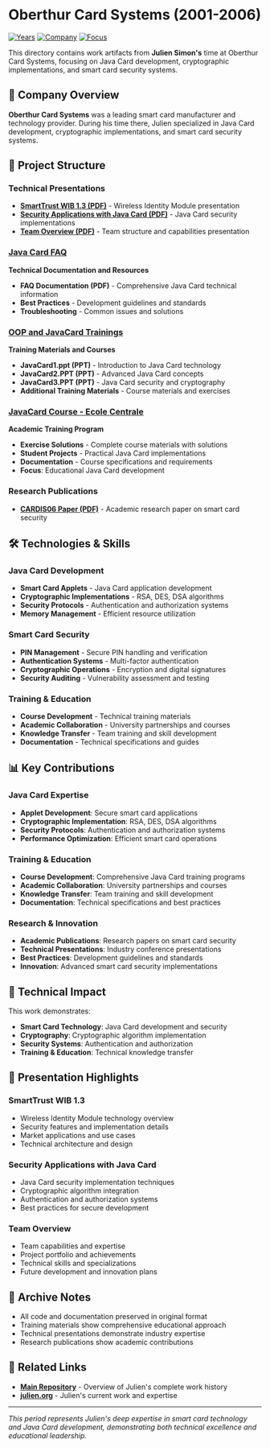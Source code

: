 # Oberthur Card Systems (2001-2006)

[![Years](https://img.shields.io/badge/Years-2001--2006-orange.svg)](https://github.com/juliensimon/work-history)
[![Company](https://img.shields.io/badge/Company-Oberthur%20Card%20Systems-blue.svg)](https://github.com/juliensimon/work-history)
[![Focus](https://img.shields.io/badge/Focus-Java%20Card%20%26%20Security-green.svg)](https://github.com/juliensimon/work-history)

This directory contains work artifacts from **Julien Simon's** time at Oberthur Card Systems, focusing on Java Card development, cryptographic implementations, and smart card security systems.

## 🏢 Company Overview

**Oberthur Card Systems** was a leading smart card manufacturer and technology provider. During his time there, Julien specialized in Java Card development, cryptographic implementations, and smart card security systems.

## 📁 Project Structure

### Technical Presentations
- **[SmartTrust WIB 1.3 (PDF)](./SmartTrust%20WIB%201.3.pdf)** - Wireless Identity Module presentation
- **[Security Applications with Java Card (PDF)](./Security%20applications%20with%20Java%20Card.pdf)** - Java Card security implementations
- **[Team Overview (PDF)](./Team.pdf)** - Team structure and capabilities presentation

### [Java Card FAQ](./java_card_faq/)
**Technical Documentation and Resources**

- **FAQ Documentation (PDF)** - Comprehensive Java Card technical information
- **Best Practices** - Development guidelines and standards
- **Troubleshooting** - Common issues and solutions

### [OOP and JavaCard Trainings](./oop-and-javacard-trainings-2001-2004/)
**Training Materials and Courses**

- **JavaCard1.ppt (PPT)** - Introduction to Java Card technology
- **JavaCard2.PPT (PPT)** - Advanced Java Card concepts
- **JavaCard3.PPT (PPT)** - Java Card security and cryptography
- **Additional Training Materials** - Course materials and exercises

### [JavaCard Course - Ecole Centrale](./javacard_course_ecole_centrale-d-electronique-2004/)
**Academic Training Program**

- **Exercise Solutions** - Complete course materials with solutions
- **Student Projects** - Practical Java Card implementations
- **Documentation** - Course specifications and requirements
- **Focus**: Educational Java Card development

### Research Publications
- **[CARDIS06 Paper (PDF)](./CARDIS06-Bigot-Faivre-Gaston-Simon.pdf)** - Academic research paper on smart card security

## 🛠️ Technologies & Skills

### Java Card Development
- **Smart Card Applets** - Java Card application development
- **Cryptographic Implementations** - RSA, DES, DSA algorithms
- **Security Protocols** - Authentication and authorization systems
- **Memory Management** - Efficient resource utilization

### Smart Card Security
- **PIN Management** - Secure PIN handling and verification
- **Authentication Systems** - Multi-factor authentication
- **Cryptographic Operations** - Encryption and digital signatures
- **Security Auditing** - Vulnerability assessment and testing

### Training & Education
- **Course Development** - Technical training materials
- **Academic Collaboration** - University partnerships and courses
- **Knowledge Transfer** - Team training and skill development
- **Documentation** - Technical specifications and guides

## 📊 Key Contributions

### Java Card Expertise
- **Applet Development**: Secure smart card applications
- **Cryptographic Implementation**: RSA, DES, DSA algorithms
- **Security Protocols**: Authentication and authorization systems
- **Performance Optimization**: Efficient smart card operations

### Training & Education
- **Course Development**: Comprehensive Java Card training programs
- **Academic Collaboration**: University partnerships and courses
- **Knowledge Transfer**: Team training and skill development
- **Documentation**: Technical specifications and best practices

### Research & Innovation
- **Academic Publications**: Research papers on smart card security
- **Technical Presentations**: Industry conference presentations
- **Best Practices**: Development guidelines and standards
- **Innovation**: Advanced smart card security implementations

## 🎯 Technical Impact

This work demonstrates:
- **Smart Card Technology**: Java Card development and security
- **Cryptography**: Cryptographic algorithm implementation
- **Security Systems**: Authentication and authorization
- **Training & Education**: Technical knowledge transfer

## 📄 Presentation Highlights

### SmartTrust WIB 1.3
- Wireless Identity Module technology overview
- Security features and implementation details
- Market applications and use cases
- Technical architecture and design

### Security Applications with Java Card
- Java Card security implementation techniques
- Cryptographic algorithm integration
- Authentication and authorization systems
- Best practices for secure development

### Team Overview
- Team capabilities and expertise
- Project portfolio and achievements
- Technical skills and specializations
- Future development and innovation plans

## 📄 Archive Notes

- All code and documentation preserved in original format
- Training materials show comprehensive educational approach
- Technical presentations demonstrate industry expertise
- Research publications show academic contributions

## 🔗 Related Links

- **[Main Repository](../README.md)** - Overview of Julien's complete work history
- **[julien.org](https://julien.org)** - Julien's current work and expertise

---

*This period represents Julien's deep expertise in smart card technology and Java Card development, demonstrating both technical excellence and educational leadership.* 